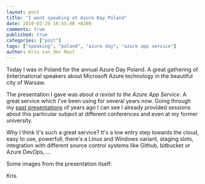 ```yaml
---
layout: post
title: "I went speaking at Azure Day Poland"
date: 2019-03-29 16:55:00 +0200
comments: true
published: true
categories: ["post"]
tags: ["speaking", "poland", "azure day", "azure app service"]
author: Kris van der Mast
---
```

Today I was in Poland for the annual Azure Day Poland. A great gathering of (inter)national speakers about Microsoft Azure technology in the beautiful city of Warsaw.  

The presentation I gave was about _a revisit to the Azure App Service_. A great service which I've been using for several years now. Going through my [past presentations](/talks-presentations) of years ago I can see I already provided sessions about this particular subject at different conferences and even at my former university.  

Why I think it's such a great service? It's a low entry step towards the cloud, easy to use, powerfull, there's a Linux and Windows variant, staging slots, integration with different source control systems like Github, bitbucket or Azure DevOps, ...

Some images from the presentation itself:  



Kris.